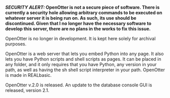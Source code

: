 **_SECURITY ALERT:_ OpenOtter is not a secure piece of software. There is currently a security hole allowing arbitrary commands to be executed on whatever server it is being run on. As such, its use should be discontinued. Given that I no longer have the necessary software to develop this server, there are no plans in the works to fix this issue.**

OpenOtter is no longer in development. It is kept here solely for archival purposes.

OpenOtter is a web server that lets you embed Python into any page. It also lets you have Python scripts and shell scripts as pages. It can be placed in any folder, and it only requires that you have Python, any version in your path, as well as having the sh shell script interpreter in your path. OpenOtter is made in REALbasic.


OpenOtter v.2.0 is released.
An update to the database console GUI is released, version 2.1.